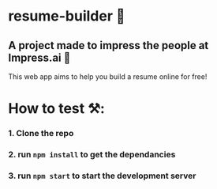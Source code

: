 # resume-builder 📃
## A project made to impress the people at Impress.ai 🤖
This web app aims to help you build a resume online for free! 
# How to test ⚒️:
### 1. Clone the repo
### 2. run `npm install` to get the dependancies
### 3. run `npm start` to start the development server